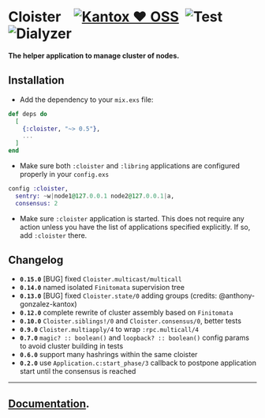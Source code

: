 # Cloister    [![Kantox ❤ OSS](https://img.shields.io/badge/❤-kantox_oss-informational.svg)](https://kantox.com/)  ![Test](https://github.com/am-kantox/cloister/workflows/Test/badge.svg)  ![Dialyzer](https://github.com/am-kantox/cloister/workflows/Dialyzer/badge.svg)

**The helper application to manage cluster of nodes.**

## Installation

- Add the dependency to your `mix.exs` file:

```elixir
def deps do
  [
    {:cloister, "~> 0.5"},
    ...
  ]
end
```

- Make sure both `:cloister` and `:libring` applications are configured properly in your `config.exs`

```elixir
config :cloister,
  sentry: ~w|node1@127.0.0.1 node2@127.0.0.1|a,
  consensus: 2
```

- Make sure `:cloister` application is started. This does not require any action unless you have the list of applications specified explicitly. If so, add `:cloister` there.

## Changelog

- **`0.15.0`** [BUG] fixed `Cloister.multicast/multicall`
- **`0.14.0`** named isolated `Finitomata` supervision tree
- **`0.13.0`** [BUG] fixed `Cloister.state/0` adding groups (credits: @anthony-gonzalez-kantox)
- **`0.12.0`** complete rewrite of cluster assembly based on `Finitomata`
- **`0.10.0`** `Cloister.siblings!/0` and `Cloister.consensus/0`, better tests
- **`0.9.0`** `Cloister.multiapply/4` to wrap `:rpc.multicall/4`
- **`0.7.0`** `magic? :: boolean()` and `loopback? :: boolean()` config params to avoid cluster building in tests
- **`0.6.0`** support many hashrings within the same cloister
- **`0.2.0`** use `Application.c:start_phase/3` callback to postpone application start until the consensus is reached

---

## [Documentation](https://hexdocs.pm/cloister).
